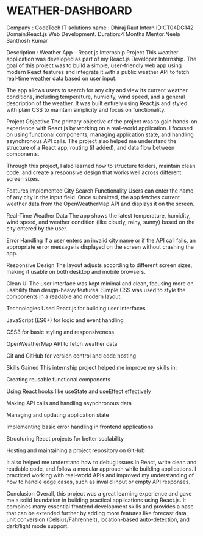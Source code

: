 # WEATHER-DASHBOARD
Company : CodeTech IT solutions
name : Dhiraj Raut
Intern ID:CT04DG142
Domain:React.js Web Development.
Duration:4 Months
Mentor:Neela Santhosh Kumar  

Description : 
Weather App – React.js Internship Project
This weather application was developed as part of my React.js Developer Internship. The goal of this project was to build a simple, user-friendly web app using modern React features and integrate it with a public weather API to fetch real-time weather data based on user input.

The app allows users to search for any city and view its current weather conditions, including temperature, humidity, wind speed, and a general description of the weather. It was built entirely using React.js and styled with plain CSS to maintain simplicity and focus on functionality.

Project Objective
The primary objective of the project was to gain hands-on experience with React.js by working on a real-world application. I focused on using functional components, managing application state, and handling asynchronous API calls. The project also helped me understand the structure of a React app, routing (if added), and data flow between components.

Through this project, I also learned how to structure folders, maintain clean code, and create a responsive design that works well across different screen sizes.

Features Implemented
City Search Functionality
Users can enter the name of any city in the input field. Once submitted, the app fetches current weather data from the OpenWeatherMap API and displays it on the screen.

Real-Time Weather Data
The app shows the latest temperature, humidity, wind speed, and weather condition (like cloudy, rainy, sunny) based on the city entered by the user.

Error Handling
If a user enters an invalid city name or if the API call fails, an appropriate error message is displayed on the screen without crashing the app.

Responsive Design
The layout adjusts according to different screen sizes, making it usable on both desktop and mobile browsers.

Clean UI
The user interface was kept minimal and clean, focusing more on usability than design-heavy features. Simple CSS was used to style the components in a readable and modern layout.

Technologies Used
React.js for building user interfaces

JavaScript (ES6+) for logic and event handling

CSS3 for basic styling and responsiveness

OpenWeatherMap API to fetch weather data

Git and GitHub for version control and code hosting

Skills Gained
This internship project helped me improve my skills in:

Creating reusable functional components

Using React hooks like useState and useEffect effectively

Making API calls and handling asynchronous data

Managing and updating application state

Implementing basic error handling in frontend applications

Structuring React projects for better scalability

Hosting and maintaining a project repository on GitHub

It also helped me understand how to debug issues in React, write clean and readable code, and follow a modular approach while building applications. I practiced working with real-world APIs and improved my understanding of how to handle edge cases, such as invalid input or empty API responses.

Conclusion
Overall, this project was a great learning experience and gave me a solid foundation in building practical applications using React.js. It combines many essential frontend development skills and provides a base that can be extended further by adding more features like forecast data, unit conversion (Celsius/Fahrenheit), location-based auto-detection, and dark/light mode support.


